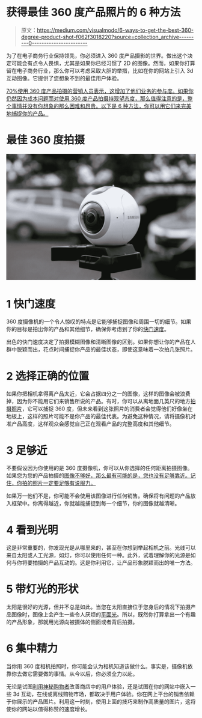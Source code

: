 # 获得最佳 360 度产品照片的 6 种方法

> 原文：<https://medium.com/visualmodo/6-ways-to-get-the-best-360-degree-product-shot-f062f3018220?source=collection_archive---------0----------------------->

为了在电子商务行业保持领先，你必须进入 360 度产品摄影的世界。做出这个决定可能会有点令人畏惧，尤其是如果你已经习惯了 2D 的图像。然而，如果你打算留在电子商务行业，那么你可以考虑采取大胆的举措，比如在你的网站上引入 3d 互动图像。它提供了您想象不到的最佳用户体验。

[70%使用 360 度产品拍摄的营销人员表示，这增加了他们业务的参与度。如果你仍然因为成本问题而对使用 360 度产品拍摄持观望态度，那么值得注意的是，整个事情并没有你想象的那么困难和昂贵。以下是 6 种方法，你可以用它们来完美地捕捉你的产品。](/@letsveer/5-benefits-of-360-degree-photos-videos-personal-business-10245e0f4aaa)

# 最佳 360 度拍摄

![](img/38237d3187453e416ef954a7968b2a4c.png)

# 1 快门速度

360 度摄像机的一个令人惊叹的特点是它能够捕捉图像和周围一切的细节。如果你的目标是拍出你的产品和其他细节，确保你考虑到了你的[快门速度](https://en.wikipedia.org/wiki/Shutter_speed)。

出色的快门速度决定了拍摄模糊图像和清晰图像的区别。如果你想让你的产品在人群中脱颖而出，花点时间捕捉你产品的最佳状态，即使这意味着一次拍几张照片。

# 2 选择正确的位置

如果你把相机拿得离产品太近，它会占据四分之一的图像，这样的图像会被浪费掉，因为你不能用它们来销售所说的产品。有时，你可以从离地面几英尺的地方[拍摄照片](https://visualmodo.com/theme/photography-wordpress-theme/)，它可以捕捉 360 度，但未来看到这张照片的消费者会觉得他们好像坐在地板上，这样的照片可能不是你产品的最佳代表。为避免这种情况，请将摄像机对准产品高度，这样观众会感觉自己正在观看产品的完整高度和其他细节。

# 3 足够近

不要假设因为你使用的是 360 度摄像机，你可以从你选择的任何距离拍摄图像。如果您为您的产品拍摄的[图像不够好，那么最有可能的是，您也没有足够靠近。记住，你拍的照片一定要足够有说服力。](https://visualmodo.com/how-to-find-the-best-images-online/)

如果万一他们不是，你可能不会使用该图像进行任何销售。确保将有问题的产品放入框架中。你离得越近，你就越能捕捉到每一个细节，你的图像就越清晰。

# 4 看到光明

这是非常重要的，你发现光是从哪里来的，甚至在你想到举起相机之前。光线可以来自太阳或人工光源，如灯，你可以使用任何一种。此外，试着理解你的光源是如何与你将要拍摄的产品互动的。这是你利用它，让产品形象脱颖而出的唯一方法。

# 5 带灯光的形状

太阳是很好的光源，但并不总是如此。当您在太阳直接位于您身后的情况下拍摄产品图像时，图像上会产生一些令人厌烦的[平面光](https://improvephotography.com/45731/what-is-flat-light/)。所以，既然你打算拿出一个有趣的产品形象，那就用光源向被摄体的侧面或者背后拍摄。

# 6 集中精力

当你用 360 度相机拍照时，你可能会认为相机知道该做什么。事实是，摄像机依靠你去做它需要做的事情。从今以后，你必须全力以赴。

无论是试图[利用神秘购物者](https://www.seelevelhx.com/ways-use-mystery-shopping-improve-business/)改善商店中的用户体验，还是试图在你的网站中嵌入一些 3d 互动，在线或离线购物市场，都取决于用户体验。你在网上平台的销售依赖于你展示的产品图片。利用这一时刻，使用上面的技巧来制作高质量的图片，这将使你的网站以值得称赞的速度增长。